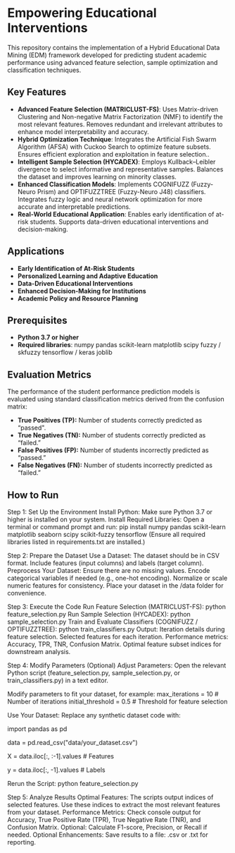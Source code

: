 # Empowering Educational Interventions
<p>This repository contains the implementation of a Hybrid Educational Data Mining (EDM) framework developed for predicting student academic performance using advanced feature selection, sample optimization and classification techniques.</p>

## Key Features
- **Advanced Feature Selection (MATRICLUST-FS)**: Uses Matrix-driven Clustering and Non-negative Matrix Factorization (NMF) to identify the most relevant features.
Removes redundant and irrelevant attributes to enhance model interpretability and accuracy.  
- **Hybrid Optimization Technique**: Integrates the Artificial Fish Swarm Algorithm (AFSA) with Cuckoo Search to optimize feature subsets.
Ensures efficient exploration and exploitation in feature selection..  
- **Intelligent Sample Selection (HYCADEX)**: Employs Kullback–Leibler divergence to select informative and representative samples.
Balances the dataset and improves learning on minority classes.
- **Enhanced Classification Models**: Implements COGNIFUZZ (Fuzzy-Neuro Prism) and OPTIFUZZTREE (Fuzzy-Neuro J48) classifiers.
Integrates fuzzy logic and neural network optimization for more accurate and interpretable predictions.
- **Real-World Educational Application**: Enables early identification of at-risk students.
Supports data-driven educational interventions and decision-making.


## Applications
- **Early Identification of At-Risk Students**
- **Personalized Learning and Adaptive Education**
- **Data-Driven Educational Interventions**
- **Enhanced Decision-Making for Institutions**
- **Academic Policy and Resource Planning**

## Prerequisites 
- **Python 3.7 or higher**
- **Required libraries**: numpy pandas scikit-learn matplotlib scipy fuzzy / skfuzzy tensorflow / keras joblib 

## Evaluation Metrics
<p>The performance of the student performance prediction models is evaluated using standard classification metrics derived from the confusion matrix:</p>

- **True Positives (TP):** Number of students correctly predicted as “passed".
- **True Negatives (TN):** Number of students correctly predicted as “failed.”
- **False Positives (FP):** Number of students incorrectly predicted as “passed.”
- **False Negatives (FN):** Number of students incorrectly predicted as “failed.”

## How to Run
<p>Step 1: Set Up the Environment
Install Python:
Make sure Python 3.7 or higher is installed on your system.
Install Required Libraries:
Open a terminal or command prompt and run:
pip install numpy pandas scikit-learn matplotlib seaborn scipy scikit-fuzzy tensorflow
(Ensure all required libraries listed in requirements.txt are installed.)</p>

<p>Step 2: Prepare the Dataset
Use a Dataset:
The dataset should be in CSV format.
Include features (input columns) and labels (target column).
Preprocess Your Dataset:
Ensure there are no missing values.
Encode categorical variables if needed (e.g., one-hot encoding).
Normalize or scale numeric features for consistency.
Place your dataset in the /data folder for convenience.</p>

<p>Step 3: Execute the Code
Run Feature Selection (MATRICLUST-FS):
python feature_selection.py
Run Sample Selection (HYCADEX):
python sample_selection.py
Train and Evaluate Classifiers (COGNIFUZZ / OPTIFUZZTREE):
python train_classifiers.py
Output:
Iteration details during feature selection.
Selected features for each iteration.
Performance metrics: Accuracy, TPR, TNR, Confusion Matrix.
Optimal feature subset indices for downstream analysis.</p>

<p>Step 4: Modify Parameters (Optional)
Adjust Parameters:
Open the relevant Python script (feature_selection.py, sample_selection.py, or train_classifiers.py) in a text editor.

Modify parameters to fit your dataset, for example:
max_iterations = 10        # Number of iterations
initial_threshold = 0.5    # Threshold for feature selection

Use Your Dataset:
Replace any synthetic dataset code with:

import pandas as pd

data = pd.read_csv("data/your_dataset.csv")

X = data.iloc[:, :-1].values  # Features

y = data.iloc[:, -1].values   # Labels

Rerun the Script:
python feature_selection.py</p>

<p>Step 5: Analyze Results
Optimal Features:
The scripts output indices of selected features.
Use these indices to extract the most relevant features from your dataset.
Performance Metrics:
Check console output for Accuracy, True Positive Rate (TPR), True Negative Rate (TNR), and Confusion Matrix.
Optional: Calculate F1-score, Precision, or Recall if needed.
Optional Enhancements:
Save results to a file: .csv or .txt for reporting.</p>




